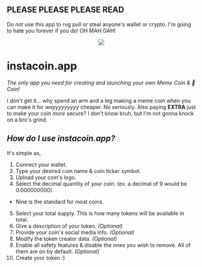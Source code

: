 ## PLEASE PLEASE PLEASE READ
Do not use this app to rug pull or steal anyone's wallet or crypto. I'm going to hate you forever if you do! OH MAH GAH!

<p align="center">
    <img src="https://github.com/NEETDemXn/instacoin.app/blob/readme_logo.png">
</p>

# instacoin.app
*The only app you need for creating and launching your own Meme Coin & 💩 Coin!*

I don't get it... why spend an arm and a leg making a meme coin when you can make it for *wayyyyyyyyy* cheaper. No seriously. Also paying **EXTRA** just to make your coin *more* secure? I don't know bruh, but I'm not gonna knock on a bro's grind.

## *How do I use instacoin.app?*
It's simple as,

1. Connect your wallet.
2. Type your desired coin name & coin ticker symbol.
3. Upload your coin's logo.
4. Select the decimal quantity of your coin. (ex. a decimal of 9 would be 0.000000000).
  - Nine is the standard for most coins.
5. Select your total supply. This is how many tokens will be available in total.
6. Give a description of your token. *(Optional)*
7. Provide your coin's social media info. *(Optional)*
8. Modify the token creator data. *(Optional)*
9. Enable all safety features & disable the ones you wish to remove. All of them are on by default. *(Optional)*
10. Create your token :)